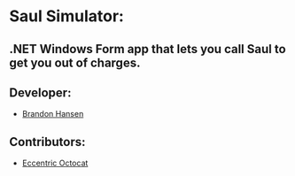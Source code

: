 # Saul Simulator:
## .NET Windows Form app that lets you call Saul to get you out of charges. 
## Developer:
- <a href="https://github.com/brandonhansenmhc">Brandon Hansen</a>
## Contributors:
- <a href="https://github.com/EccentricOctocat">Eccentric Octocat</a>